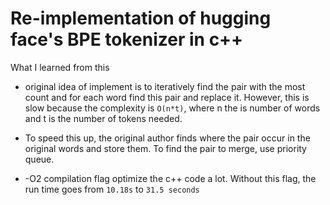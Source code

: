 Re-implementation of hugging face's BPE tokenizer in c++
======

What I learned from this

- original idea of implement is to iteratively find the pair with the most count
  and for each word find this pair and replace it.
  However, this is slow because the complexity is `O(n*t)`, where n the is number of words and t is the number of tokens
  needed.

- To speed this up, the original author finds where the pair occur in the original words and store them.
  To find the pair to merge, use priority queue.

- -O2 compilation flag optimize the c++ code a lot.
  Without this flag, the run time goes from `10.18s` to `31.5 seconds`
